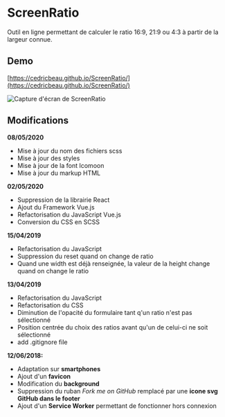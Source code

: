 # ScreenRatio

Outil en ligne permettant de calculer le ratio 16:9, 21:9 ou 4:3 à partir de la largeur connue.

## Demo

[https://cedricbeau.github.io/ScreenRatio/](https://cedricbeau.github.io/ScreenRatio/)

![Capture d'écran de ScreenRatio]( https://github.com/cedricbeau/ScreenRatio/blob/master/ratio.png "Capture d'écran de ScreenRatio")

## Modifications

**08/05/2020**

* Mise à jour du nom des fichiers scss
* Mise à jour des styles
* Mise à jour de la font Icomoon
* Mise à jour du markup HTML

**02/05/2020**

* Suppression de la librairie React
* Ajout du Framework Vue.js
* Refactorisation du JavaScript Vue.js
* Conversion du CSS en SCSS

**15/04/2019**

* Refactorisation du JavaScript
* Suppression du reset quand on change de ratio
* Quand une width est déjà renseignée, la valeur de la height change quand on change le ratio

**13/04/2019**

* Refactorisation du JavaScript
* Refactorisation du CSS
* Diminution de l'opacité du formulaire tant q'un ratio n'est pas sélectionné
* Position centrée du choix des ratios avant qu'un de celui-ci ne soit sélectionné
* add .gitignore file

**12/06/2018:**

* Adaptation sur **smartphones**
* Ajout d'un **favicon**
* Modification du **background**
* Suppression du ruban _Fork me on GitHub_ remplacé par une **icone svg GitHub dans le footer**
* Ajout d'un **Service Worker** permettant de fonctionner hors connexion
